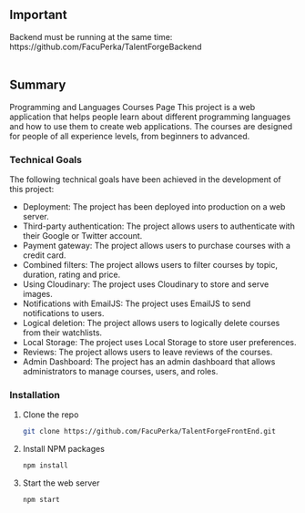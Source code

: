 <h2>Important</h2>
Backend must be running at the same time: https://github.com/FacuPerka/TalentForgeBackend
<br>
<br>

<h2>Summary</h2>
Programming and Languages Courses Page
This project is a web application that helps people learn about different programming languages and how to use them to create web applications. The courses are designed for people of all experience levels, from beginners to advanced.

<h3>Technical Goals</h3>

The following technical goals have been achieved in the development of this project:
* Deployment: The project has been deployed into production on a web server.
* Third-party authentication: The project allows users to authenticate with their Google or Twitter account.
* Payment gateway: The project allows users to purchase courses with a credit card.
* Combined filters: The project allows users to filter courses by topic, duration, rating and price.
* Using Cloudinary: The project uses Cloudinary to store and serve images.
* Notifications with EmailJS: The project uses EmailJS to send notifications to users.
* Logical deletion: The project allows users to logically delete courses from their watchlists.
* Local Storage: The project uses Local Storage to store user preferences.
* Reviews: The project allows users to leave reviews of the courses.
* Admin Dashboard: The project has an admin dashboard that allows administrators to manage courses, users, and roles.

### Installation

1. Clone the repo
   ```sh
   git clone https://github.com/FacuPerka/TalentForgeFrontEnd.git
   ```
2. Install NPM packages
   ```sh
   npm install
   ```
3. Start the web server
   ```js
   npm start
   ```
